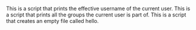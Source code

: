 This is  a script that prints the effective username of the current user.
This is a script that prints all the groups the current user is part of.
This is a script that creates an empty file called hello.
